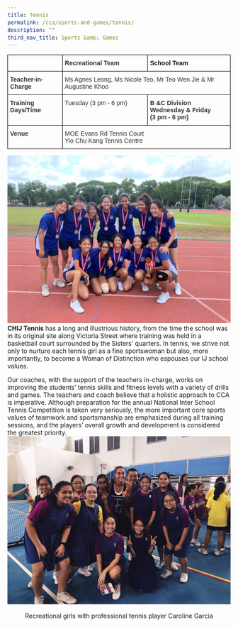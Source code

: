 ```yaml
---
title: Tennis
permalink: /cca/sports-and-games/tennis/
description: ""
third_nav_title: Sports &amp; Games
---
```

<style type="text/css">
.tg  {border-collapse:collapse;border-spacing:0;}
.tg td{border-color:black;border-style:solid;border-width:1px;font-family:Arial, sans-serif;font-size:14px;
  overflow:hidden;padding:10px 5px;word-break:normal;}
.tg th{border-color:black;border-style:solid;border-width:1px;font-family:Arial, sans-serif;font-size:14px;
  font-weight:normal;overflow:hidden;padding:10px 5px;word-break:normal;}
.tg .tg-1wig{font-weight:bold;text-align:left;vertical-align:top}
.tg .tg-ujx6{color:#333;text-align:left;vertical-align:top}
.tg .tg-pvk6{color:#333;text-align:left;vertical-align:middle}
.tg .tg-osjb{color:#333;font-weight:bold;text-align:left;vertical-align:top}
</style>
<table class="tg">
<thead>
  <tr>
    <th class="tg-osjb"></th>
    <th class="tg-osjb">Recreational Team</th>
    <th class="tg-1wig">School Team</th>
  </tr>
</thead>
<tbody>
  <tr>
    <td class="tg-osjb">Teacher-in-Charge<br></td>
    <td class="tg-pvk6" colspan="2"><span style="color:inherit;background-color:transparent">Ms Agnes Leong, Ms Nicole Teo, Mr Teo Wen Jie &amp; Mr Augustine Khoo </span><br></td>
  </tr>
  <tr>
    <td class="tg-osjb">Training Days/Time<br></td>
    <td class="tg-ujx6"><span style="color:inherit">Tuesday (3 pm - 6 pm)</span></td>
    <td class="tg-osjb">B &amp;C Division<br>Wednesday &amp; Friday<br>(3 pm - 6 pm)</td>
  </tr>
  <tr>
    <td class="tg-osjb">Venue<br></td>
    <td class="tg-pvk6" colspan="2"><span style="color:inherit;background-color:transparent">MOE Evans Rd Tennis Court </span><br><span style="color:inherit;background-color:transparent">Yio Chu Kang Tennis Centre</span></td>
  </tr>
</tbody>
</table>

![](/images/Tennis%201.jpg)
**CHIJ Tennis**&nbsp;has a long and illustrious history, from the time the school was in its original site along Victoria Street where training was held in a basketball court surrounded by the Sisters’ quarters. In tennis, we strive not only to nurture each tennis girl as a fine sportswoman but also, more importantly, to become a Woman of Distinction who espouses our IJ school values.&nbsp;

  

Our coaches, with the support of the teachers in-charge, works on improving the students’ tennis skills and fitness levels with a variety of drills and games. The teachers and coach believe that a holistic approach to CCA is imperative. Although preparation for the annual National Inter School Tennis Competition is taken very seriously, the more important core sports values of teamwork and sportsmanship are emphasized during all training sessions, and the players’ overall growth and development is considered the greatest priority.
![](/images/Tennis%20(Students-4).png)
<center>Recreational girls with professional tennis player Caroline Garcia<center></center></center>